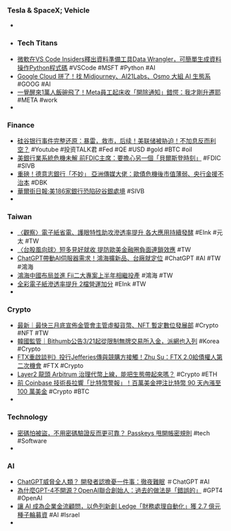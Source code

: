 ### Tesla & SpaceX; Vehicle
-
- ### Tech Titans
- [微軟在VS Code Insiders釋出資料準備工具Data Wrangler，可簡單生成資料操作Python程式碼](https://www.ithome.com.tw/news/155994) #VSCode #MSFT #Python #AI
- [Google Cloud 拼了！找 Midjourney、AI21Labs、Osmo 大組 AI 生態系](https://www.inside.com.tw/article/31051-Google-Cloud-AI-ecosystem) #GOOG #AI
- [一覺醒來1萬人飯碗飛了！Meta員工起床收「開除通知」錯愕：我才剛升遷耶](https://today.line.me/tw/v2/article/nXNNNDJ) #META #work
-
### Finance
- [硅谷银行事件完整还原：暴雷，救市，后续！美联储被胁迫！不加息反而利空？](https://www.youtube.com/watch?v=smwNDL_7awY) #Youtube #投资TALK君 #Fed #QE #USD #gold #BTC #oil
- [美銀行業系統危機未解 前FDIC主席：要擔心另一個「貝爾斯登時刻」](https://news.cnyes.com/news/id/5117307) #FDIC #SIVB
- [重磅！德意志銀行「不妙」 亞洲傳媒大佬：歐債危機後市值薄弱、央行金援不治本](https://m.hk.investing.com/news/stock-market-news/article-309383) #DBK
- [華爾街日報:美186家銀行恐陷矽谷銀處境](https://ctee.com.tw/news/global/827714.html) #SIVB
-
### Taiwan
- [〈觀察〉電子紙省電、護眼特性助攻滲透率提升 各大應用持續發酵](https://news.cnyes.com/news/id/5117276) #EInk #元太 #TW
- [〈台股風向球〉短多見好就收 提防歐美金融圈負面連鎖效應](https://news.cnyes.com/news/id/5117288) #TW
- [ChatGPT帶動AI伺服器需求！鴻海擴新品、台廠就定位](https://www.gvm.com.tw/article/100811) #ChatGPT #AI #TW #鴻海
- [鴻海中國布局並進 Fii二大專案上半年相繼投產](https://news.cnyes.com/news/id/5117302) #鴻海 #TW
- [全彩電子紙滲透率提升 2檔營運加分](https://ctee.com.tw/news/tech/827847.html) #EInk #TW
-
### Crypto
- [最新｜最快三月底宣佈金管會主管虛擬貨幣、NFT 暫定數位發展部](https://abmedia.io/最新｜最快三月底宣佈金管會主管虛擬貨幣) #Crypto #NFT #TW
- [韓國監管｜Bithumb公告3/21起從限制無牌交易所入金，派網也入列](https://abmedia.io/韓國監管｜bithumb公告3-21起限制無牌交易所入金) #Korea #Crypto
- [FTX重啟談判》投行Jefferies傳與競購方接觸！Zhu Su：FTX 2.0給債權人第二次機會](https://www.blocktempo.com/jefferies-is-in-contact-with-potential-ftx-bidder-for-restart/) #FTX #Crypto
- [Layer2 龍頭 Arbitrum 治理代幣上線，能把生態帶起來嗎？](https://blockcast.it/2023/03/19/arbitrum-to-airdrop-new-token-arb/) #Crypto #ETH
- [前 Coinbase 技術長拉響「比特幣警報」！百萬美金押注比特幣 90 天內漲至 100 萬美金](https://zombit.info/balaji-is-betting-1m-that-1-btc-surpass-1-million-in-less-than-90-days/) #Crypto #BTC
-
### Technology
- [密碼怕被盜，不用密碼驗證反而更可靠？ Passkeys 甩開帳密規則](https://pansci.asia/archives/362718) #tech #Software
-
### AI
- [ChatGPT威脅全人類？ 開發者認擔憂一件事：徹夜難眠](https://news.ebc.net.tw/news/world/359352) ＃ChatGPT #AI
- [為什麼GPT-4不開源？OpenAI聯合創始人：過去的做法是「錯誤的」](https://www.techbang.com/posts/104759-gpt4-not-open-source) #GPT4 #OpenAI
- [讓 AI 成為企業金流顧問，以色列新創 Ledge「財務處理自動化」獲 2.7 億元種子輪募資](https://technews.tw/2023/03/18/ai-ledge/) #AI #Israel
-